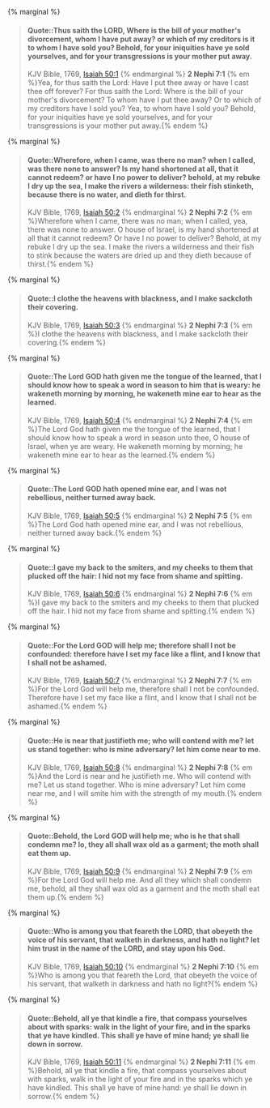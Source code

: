 {% marginal %}
> #### Quote::Thus saith the LORD, Where is the bill of your mother's divorcement, whom I have put away? or which of my creditors is it to whom I have sold you? Behold, for your iniquities have ye sold yourselves, and for your transgressions is your mother put away.
> KJV Bible, 1769, [Isaiah 50:1](http://www.kingjamesbibleonline.org/Isaiah-Chapter-50/)
{% endmarginal %}
**2 Nephi 7:1** {% em %}Yea, for thus saith the Lord: Have I put thee away or have I cast thee off forever? For thus saith the Lord: Where is the bill of your mother's divorcement? To whom have I put thee away? Or to which of my creditors have I sold you? Yea, to whom have I sold you? Behold, for your iniquities have ye sold yourselves, and for your transgressions is your mother put away.{% endem %}

{% marginal %}
> #### Quote::Wherefore, when I came, was there no man? when I called, was there none to answer? Is my hand shortened at all, that it cannot redeem? or have I no power to deliver? behold, at my rebuke I dry up the sea, I make the rivers a wilderness: their fish stinketh, because there is no water, and dieth for thirst.
> KJV Bible, 1769, [Isaiah 50:2](http://www.kingjamesbibleonline.org/Isaiah-Chapter-50/)
{% endmarginal %}
**2 Nephi 7:2** {% em %}Wherefore when I came, there was no man; when I called, yea, there was none to answer. O house of Israel, is my hand shortened at all that it cannot redeem? Or have I no power to deliver? Behold, at my rebuke I dry up the sea. I make the rivers a wilderness and their fish to stink because the waters are dried up and they dieth because of thirst.{% endem %}

{% marginal %}
> #### Quote::I clothe the heavens with blackness, and I make sackcloth their covering.
> KJV Bible, 1769, [Isaiah 50:3](http://www.kingjamesbibleonline.org/Isaiah-Chapter-50/)
{% endmarginal %}
**2 Nephi 7:3** {% em %}I clothe the heavens with blackness, and I make sackcloth their covering.{% endem %}

{% marginal %}
> #### Quote::The Lord GOD hath given me the tongue of the learned, that I should know how to speak a word in season to him that is weary: he wakeneth morning by morning, he wakeneth mine ear to hear as the learned.
> KJV Bible, 1769, [Isaiah 50:4](http://www.kingjamesbibleonline.org/Isaiah-Chapter-50/)
{% endmarginal %}
**2 Nephi 7:4** {% em %}The Lord God hath given me the tongue of the learned, that I should know how to speak a word in season unto thee, O house of Israel, when ye are weary. He wakeneth morning by morning; he wakeneth mine ear to hear as the learned.{% endem %}

{% marginal %}
> #### Quote::The Lord GOD hath opened mine ear, and I was not rebellious, neither turned away back.
> KJV Bible, 1769, [Isaiah 50:5](http://www.kingjamesbibleonline.org/Isaiah-Chapter-50/)
{% endmarginal %}
**2 Nephi 7:5** {% em %}The Lord God hath opened mine ear, and I was not rebellious, neither turned away back.{% endem %}

{% marginal %}
> #### Quote::I gave my back to the smiters, and my cheeks to them that plucked off the hair: I hid not my face from shame and spitting.
> KJV Bible, 1769, [Isaiah 50:6](http://www.kingjamesbibleonline.org/Isaiah-Chapter-50/)
{% endmarginal %}
**2 Nephi 7:6** {% em %}I gave my back to the smiters and my cheeks to them that plucked off the hair. I hid not my face from shame and spitting.{% endem %}

{% marginal %}
> #### Quote::For the Lord GOD will help me; therefore shall I not be confounded: therefore have I set my face like a flint, and I know that I shall not be ashamed.
> KJV Bible, 1769, [Isaiah 50:7](http://www.kingjamesbibleonline.org/Isaiah-Chapter-50/)
{% endmarginal %}
**2 Nephi 7:7** {% em %}For the Lord God will help me, therefore shall I not be confounded. Therefore have I set my face like a flint, and I know that I shall not be ashamed.{% endem %}

{% marginal %}
> #### Quote::He is near that justifieth me; who will contend with me? let us stand together: who is mine adversary? let him come near to me.
> KJV Bible, 1769, [Isaiah 50:8](http://www.kingjamesbibleonline.org/Isaiah-Chapter-50/)
{% endmarginal %}
**2 Nephi 7:8** {% em %}And the Lord is near and he justifieth me. Who will contend with me? Let us stand together. Who is mine adversary? Let him come near me, and I will smite him with the strength of my mouth.{% endem %}

{% marginal %}
> #### Quote::Behold, the Lord GOD will help me; who is he that shall condemn me? lo, they all shall wax old as a garment; the moth shall eat them up.
> KJV Bible, 1769, [Isaiah 50:9](http://www.kingjamesbibleonline.org/Isaiah-Chapter-50/)
{% endmarginal %}
**2 Nephi 7:9** {% em %}For the Lord God will help me. And all they which shall condemn me, behold, all they shall wax old as a garment and the moth shall eat them up.{% endem %}

{% marginal %}
> #### Quote::Who is among you that feareth the LORD, that obeyeth the voice of his servant, that walketh in darkness, and hath no light? let him trust in the name of the LORD, and stay upon his God.
> KJV Bible, 1769, [Isaiah 50:10](http://www.kingjamesbibleonline.org/Isaiah-Chapter-50/)
{% endmarginal %}
**2 Nephi 7:10** {% em %}Who is among you that feareth the Lord, that obeyeth the voice of his servant, that walketh in darkness and hath no light?{% endem %}

{% marginal %}
> #### Quote::Behold, all ye that kindle a fire, that compass yourselves about with sparks: walk in the light of your fire, and in the sparks that ye have kindled. This shall ye have of mine hand; ye shall lie down in sorrow.
> KJV Bible, 1769, [Isaiah 50:11](http://www.kingjamesbibleonline.org/Isaiah-Chapter-50/)
{% endmarginal %}
**2 Nephi 7:11** {% em %}Behold, all ye that kindle a fire, that compass yourselves about with sparks, walk in the light of your fire and in the sparks which ye have kindled. This shall ye have of mine hand: ye shall lie down in sorrow.{% endem %}

